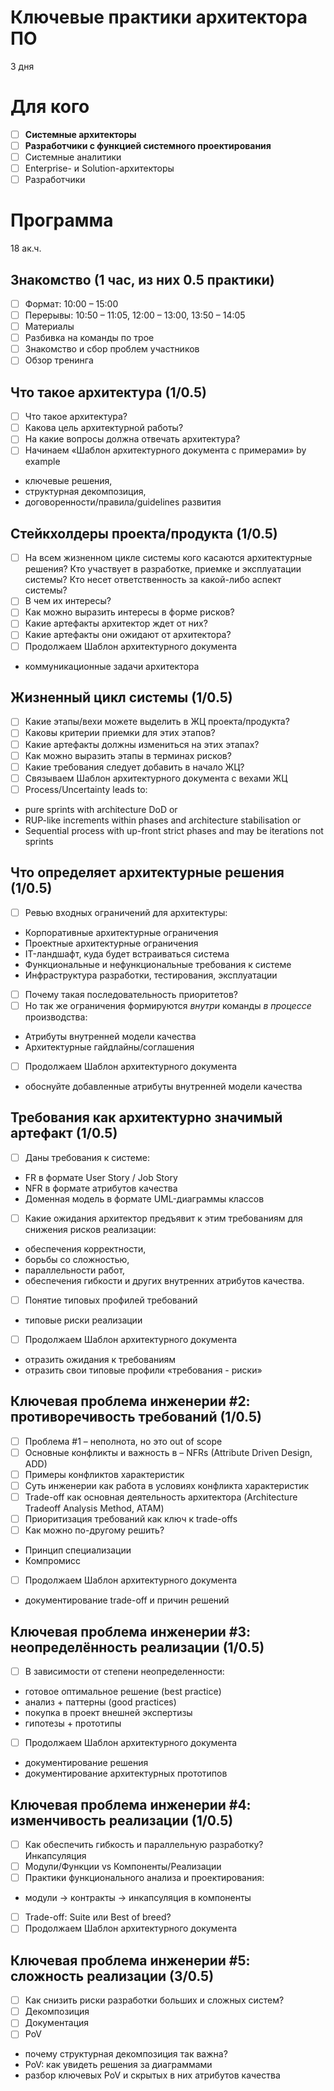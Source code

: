 Ключевые практики архитектора ПО 
=================================
3 дня

Для кого
=========
- [ ] **Системные архитекторы**
- [ ] **Разработчики с функцией системного проектирования**
- [ ] Системные аналитики
- [ ] Enterprise- и Solution-архитекторы
- [ ] Разработчики

<!--
На выходе
==========
Участники смогут
- [ ] 
и получат инструменты для использования на производстве
- [ ] Архитектурный документ
-->

Программа
=========
18 ак.ч.

Знакомство (1 час, из них 0.5 практики)
----------
- [ ] Формат: 10:00 – 15:00
- [ ] Перерывы: 10:50 – 11:05, 12:00 – 13:00, 13:50 – 14:05 
- [ ] Материалы
- [ ] Разбивка на команды по трое
- [ ] Знакомство и сбор проблем участников
- [ ] Обзор тренинга

Что такое архитектура (1/0.5)
---------------------
- [ ] Что такое архитектура?
- [ ] Какова цель архитектурной работы? 
- [ ] На какие вопросы должна отвечать архитектура?
- [ ] Начинаем «Шаблон архитектурного документа с примерами» by example
- ключевые решения,
- структурная декомпозиция,
- договоренности/правила/guidelines развития

Стейкхолдеры проекта/продукта (1/0.5)
------------------------------
- [ ] На всем жизненном цикле системы кого касаются архитектурные решения? Кто участвует в разработке, приемке и эксплуатации системы? Кто несет ответственность за какой-либо аспект системы?
- [ ] В чем их интересы?
- [ ] Как можно выразить интересы в форме рисков?
- [ ] Какие артефакты архитектор ждет от них?
- [ ] Какие артефакты они ожидают от архитектора?
- [ ] Продолжаем Шаблон архитектурного документа
- коммуникационные задачи архитектора

Жизненный цикл системы (1/0.5)
-------------------------------
- [ ] Какие этапы/вехи можете выделить в ЖЦ проекта/продукта?
- [ ] Каковы критерии приемки для этих этапов?
- [ ] Какие артефакты должны измениться на этих этапах?
- [ ] Как можно выразить этапы в терминах рисков?
- [ ] Какие требования следует добавить в начало ЖЦ?
- [ ] Связываем Шаблон архитектурного документа с вехами ЖЦ
- [ ] Process/Uncertainty leads to: 
- pure sprints with architecture DoD or
- RUP-like increments within phases and architecture stabilisation or
- Sequential process with up-front strict phases and may be iterations not sprints

Что определяет архитектурные решения (1/0.5)
-------------------------------------
- [ ] Ревью входных ограничений для архитектуры:
- Корпоративные архитектурные ограничения
- Проектные архитектурные ограничения
- IT-ландшафт, куда будет встраиваться система
- Функциональные и нефункциональные требования к системе
- Инфраструктура разработки, тестирования, эксплуатации
- [ ] Почему такая последовательность приоритетов?
- [ ] Но так же ограничения формируются _внутри_ команды _в процессе_ производства:
- Атрибуты внутренней модели качества
- Архитектурные гайдлайны/соглашения
- [ ] Продолжаем Шаблон архитектурного документа
- обоснуйте добавленные атрибуты внутренней модели качества

Требования как архитектурно значимый артефакт (1/0.5)
----------------------------------------------
- [ ] Даны требования к системе:
- FR в формате User Story / Job Story
- NFR в формате атрибутов качества
- Доменная модель в формате UML-диаграммы классов
- [ ] Какие ожидания архитектор предъявит к этим требованиям для снижения рисков реализации: 
- обеспечения корректности,
- борьбы со сложностью, 
- параллельности работ, 
- обеспечения гибкости и других внутренних атрибутов качества.
- [ ] Понятие типовых профилей требований
- типовые риски реализации
- [ ] Продолжаем Шаблон архитектурного документа
- отразить ожидания к требованиям
- отразить свои типовые профили «требования - риски»

Ключевая проблема инженерии #2: противоречивость требований (1/0.5)
------------------------------------------------------------
- [ ] Проблема #1 – неполнота, но это out of scope
- [ ] Основные конфликты и важность в – NFRs (Attribute Driven Design, ADD)
- [ ] Примеры конфликтов характеристик
- [ ] Суть инженерии как работа в условиях конфликта характеристик
- [ ] Trade-off как основная деятельность архитектора (Architecture Tradeoff Analysis Method, ATAM)
- [ ] Приоритизация требований как ключ к trade-offs
- [ ] Как можно по-другому решить?
- Принцип специализации
- Компромисс
- [ ] Продолжаем Шаблон архитектурного документа
- документирование trade-off и причин решений

Ключевая проблема инженерии #3: неопределённость реализации (1/0.5) 
------------------------------------------------------------
- [ ] В зависимости от степени неопределенности:
- готовое оптимальное решение (best practice)
- анализ + паттерны (good practices)
- покупка в проект внешней экспертизы
- гипотезы + прототипы
- [ ] Продолжаем Шаблон архитектурного документа
- документирование решения
- документирование архитектурных прототипов

Ключевая проблема инженерии #4: изменчивость реализации (1/0.5)
--------------------------------------------------------
- [ ] Как обеспечить гибкость и параллельную разработку? Инкапсуляция
- [ ] Модули/Функции vs Компоненты/Реализации
- [ ] Практики функционального анализа и проектирования:
- модули -> контракты -> инкапсуляция в компоненты
- [ ] Trade-off: Suite или Best of breed?
- [ ] Продолжаем Шаблон архитектурного документа

Ключевая проблема инженерии #5: сложность реализации (3/0.5)
------------------------------------------------------
- [ ] Как снизить риски разработки больших и сложных систем?
- [ ] Декомпозиция
- [ ] Документация
- [ ] PoV
- почему структурная декомпозиция так важна?
- PoV: как увидеть решения за диаграммами 
- разбор ключевых PoV и скрытых в них атрибутов качества
